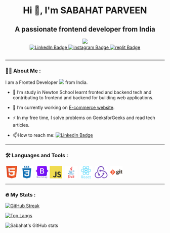 
<h1 id="heading" align="center">Hi 👋, I'm SABAHAT PARVEEN </h1>
<h2 id="heading" align="center">A passionate frontend developer from India </h2>

<div id="header" align="center">
  <img src="https://media4.giphy.com/media/paTz7UZbPfTZFRYnnB/giphy.gif?cid=ecf05e47w2ruhjnzy3bgnjoer8mzwyxtz0oh8qnntjhcq65z&rid=giphy.gif&ct=s" width="50%
  "/>
</div>

<div id="badges" align="center">
  <a href="https://www.linkedin.com/feed/">
    <img src="https://img.shields.io/badge/LinkedIn-blue?style=for-the-badge&logo=linkedin&logoColor=white" alt="LinkedIn Badge"/>
  </a>
  <a href="https://www.instagram.com/sabahat19121/">
    <img src="https://img.shields.io/badge/instagram-red?style=for-the-badge&logo=instagram&logoColor=white" alt="instagram Badge"/>
  </a>
  <a href="https://replit.com/~">
    <img src="https://img.shields.io/badge/replit-blue?style=for-the-badge&logo=replit&logoColor=white" alt="replit Badge"/>
  </a>
</div>
<div id="badges" align="center">
<img src="https://komarev.com/ghpvc/?username=sabahat-123&style=flat-square&color=blue" alt=""/>
</div>

--------------------------------------------------------------------------------------------------------------------------------------------------


### :woman_technologist: About Me :
I am a Fronted Developer <img src="https://media.giphy.com/media/WUlplcMpOCEmTGBtBW/giphy.gif" width="30"> from India.
- :telescope: I’m study in Newton School learnt fronted and backend tech and contributing to frontend and backend for building web applications.

- :seedling: I’m currently working on <a href="https://sabahat-123.github.io/E-commerceWebsite/">E-commerce website</a>.

- :zap: In my free time, I solve problems on GeeksforGeeks and read tech articles.

- :mailbox:How to reach me: [![Linkedin Badge](https://img.shields.io/badge/-linkedIn-blue?style=flat&logo=Linkedin&logoColor=white)](https://www.linkedin.com/feed/)
---------------------------------------------------------------------------------------------------------------------------------------------------------------------
### :hammer_and_wrench: Languages and Tools :
<div>
  <img src="https://github.com/devicons/devicon/blob/master/icons/html5/html5-original.svg" title="HTML5" alt="HTML" width="40" height="40"/>&nbsp;
  <img src="https://github.com/devicons/devicon/blob/master/icons/css3/css3-plain-wordmark.svg"  title="CSS3" alt="CSS" width="40" height="40"/>&nbsp;
  <img src="https://raw.githubusercontent.com/devicons/devicon/1119b9f84c0290e0f0b38982099a2bd027a48bf1/icons/bootstrap/bootstrap-original-wordmark.svg" width="40"        height="40"/>
  <img src="https://github.com/devicons/devicon/blob/master/icons/javascript/javascript-original.svg" title="JavaScript" alt="JavaScript" width="40" height="40"/>&nbsp;
  <img src="https://github.com/devicons/devicon/blob/master/icons/java/java-original-wordmark.svg" title="Java" alt="Java" width="40" height="40"/>&nbsp;
  <img src="https://github.com/devicons/devicon/blob/master/icons/react/react-original-wordmark.svg" title="React" alt="React" width="40" height="40"/>&nbsp;
  <img src="https://github.com/devicons/devicon/blob/master/icons/redux/redux-original.svg" title="Redux" alt="Redux " width="40" height="40"/>&nbsp;
  <img src="https://github.com/devicons/devicon/blob/master/icons/git/git-original-wordmark.svg" title="Git" **alt="Git" width="40" height="40"/>
 
  
  -----------------------------------------------------------------------------------------------------------------------------------------------------------
 
### :fire: My Stats :
[![GitHub Streak](http://github-readme-streak-stats.herokuapp.com?user=sabahat-123&theme=dark)](https://git.io/streak-stats)
  
  
  
[![Top Langs](https://github-readme-stats.vercel.app/api/top-langs/?username=sabahat-123&layout=compact&theme=vision-friendly-dark)](https://github.com/anuraghazra/github-readme-stats)
  
  
  
  ![Sabahat's GitHub stats](https://github-readme-stats.vercel.app/api?username=sabahat-123&show_icons=true&theme=radical)
 
